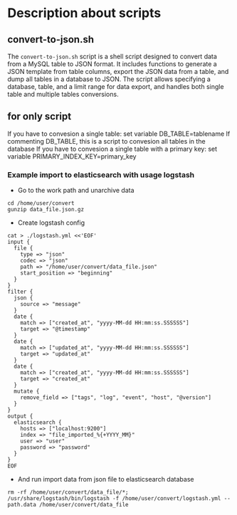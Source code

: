 # Description about scripts

## convert-to-json.sh

The `convert-to-json.sh` script is a shell script designed to convert data from a MySQL table to JSON format. It includes functions to generate a JSON template from table columns, export the JSON data from a table, and dump all tables in a database to JSON. The script allows specifying a database, table, and a limit range for data export, and handles both single table and multiple tables conversions.

## for only script

If you have to convesion a single table: set variable DB_TABLE=tablename
If commenting DB_TABLE, this is a script to convesion all tables in the database
If you have to convesion a single table with a primary key: set variable PRIMARY_INDEX_KEY=primary_key

### Example import to elasticsearch with usage logstash

* Go to the work path and unarchive data

```shell
cd /home/user/convert
gunzip data_file.json.gz
```

* Create logstash config

```shell
cat > ./logstash.yml <<'EOF'
input {
  file {
    type => "json"
    codec => "json"
    path => "/home/user/convert/data_file.json"
    start_position => "beginning"
  }
}
filter {
  json {
    source => "message"
  }
  date {
    match => ["created_at", "yyyy-MM-dd HH:mm:ss.SSSSSS"]
    target => "@timestamp"
  }
  date {
    match => ["updated_at", "yyyy-MM-dd HH:mm:ss.SSSSSS"]
    target => "updated_at"
  }
  date {
    match => ["created_at", "yyyy-MM-dd HH:mm:ss.SSSSSS"]
    target => "created_at"
  }
  mutate {
    remove_field => ["tags", "log", "event", "host", "@version"]
  }
}
output {
  elasticsearch {
    hosts => ["localhost:9200"]
    index => "file_imported_%{+YYYY_MM}"
    user => "user"
    password => "password"
  }
}
EOF
```

* And run import data from json file to elasticsearch database

```shell
rm -rf /home/user/convert/data_file/*; /usr/share/logstash/bin/logstash -f /home/user/convert/logstash.yml --path.data /home/user/convert/data_file
```

